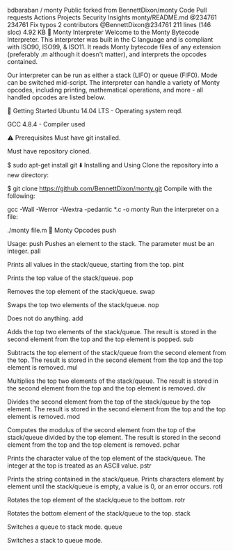 
bdbaraban
/
monty
Public
forked from BennettDixon/monty
Code
Pull requests
Actions
Projects
Security
Insights
monty/README.md
@234761
234761 Fix typos
 2 contributors
@BennettDixon@234761
211 lines (146 sloc)  4.92 KB
🐍 Monty Interpreter
Welcome to the Monty Bytecode Interpreter. This interpreter was built in the C language and is compliant with ISO90, ISO99, & ISO11. It reads Monty bytecode files of any extension (preferably .m although it doesn't matter), and interprets the opcodes contained.

Our interpreter can be run as either a stack (LIFO) or queue (FIFO). Mode can be switched mid-script. The interpreter can handle a variety of Monty opcodes, including printing, mathematical operations, and more - all handled opcodes are listed below.

🏃 Getting Started
Ubuntu 14.04 LTS - Operating system reqd.

GCC 4.8.4 - Compiler used

⚠️ Prerequisites
Must have git installed.

Must have repository cloned.

$ sudo apt-get install git
⬇️ Installing and Using
Clone the repository into a new directory:

$ git clone https://github.com/BennettDixon/monty.git
Compile with the following:

gcc -Wall -Werror -Wextra -pedantic *.c -o monty
Run the interpreter on a file:

./monty file.m
🔧 Monty Opcodes
push

Usage: push <int>
Pushes an element to the stack.
The parameter <int> must be an integer.
pall

Prints all values in the stack/queue, starting from the top.
pint

Prints the top value of the stack/queue.
pop

Removes the top element of the stack/queue.
swap

Swaps the top two elements of the stack/queue.
nop

Does not do anything.
add

Adds the top two elements of the stack/queue.
The result is stored in the second element from the top and the top element is popped.
sub

Subtracts the top element of the stack/queue from the second element from the top.
The result is stored in the second element from the top and the top element is removed.
mul

Multiplies the top two elements of the stack/queue.
The result is stored in the second element from the top and the top element is removed.
div

Divides the second element from the top of the stack/queue by the top element.
The result is stored in the second element from the top and the top element is removed.
mod

Computes the modulus of the second element from the top of the stack/queue divided by the top element.
The result is stored in the second element from the top and the top element is removed.
pchar

Prints the character value of the top element of the stack/queue.
The integer at the top is treated as an ASCII value.
pstr

Prints the string contained in the stack/queue.
Prints characters element by element until the stack/queue is empty, a value is 0, or an error occurs.
rotl

Rotates the top element of the stack/queue to the bottom.
rotr

Rotates the bottom element of the stack/queue to the top.
stack

Switches a queue to stack mode.
queue

Switches a stack to queue mode.
